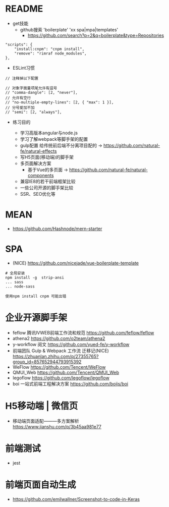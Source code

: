 # README

- get技能
    - github搜索 'boilerplate' 'xx spa|mpa|templates' 
        - https://github.com/search?p=2&q=boilerplate&type=Repositories

```
"scripts": {
    "install:cnpm": "cnpm install",
    "remove": "rimraf node_modules",
},
``` 

- ESLint习惯
     
```
// 注释掉以下配置

// 对象字面量项尾允许有逗号
// "comma-dangle": [2, "never"],
// 允许有空行
// "no-multiple-empty-lines": [2, { "max": 1 }],    
// 分号爱加不加
// "semi": [2, "always"],    
```   
    
- 练习目的

    - 学习高版本angular与node.js
    - 学习了解webpack等脚手架的配置
    - gulp配置 给传统前后端不分离项目配的 -> https://github.com/natural-fe/natural-effects
    - 写H5页面(移动端)的脚手架
    - 多页面解决方案 
        - 基于Vue的多页面 -> https://github.com/natural-fe/natural-components
    - 兼容IE8的若干前端框架比较
    - 一些公司开源的脚手架比较
    - SSR、SEO优化等

# MEAN

- https://github.com/Hashnode/mern-starter
    

# SPA

- (NICE) https://github.com/nicejade/vue-boilerplate-template

```shell
# 全局安装
npm install -g  strip-ansi
... sass
... node-sass

使用npm install cnpm 可能出错
```

# 企业开源脚手架

- feflow 腾讯IVWEB前端工作流和规范 https://github.com/feflow/feflow
- athena2 https://github.com/o2team/athena2
- y-workflow  阅文 https://github.com/yued-fe/y-workflow
- 前端团队 Gulp & Webpack 工作流 迁移记(NICE) https://zhuanlan.zhihu.com/p/27355765?group_id=857652944793915392
- WeFlow https://github.com/Tencent/WeFlow
- QMUI_Web https://github.com/Tencent/QMUI_Web
- legoflow https://github.com/legoflow/legoflow
- boi 一站式前端工程解决方案 https://github.com/boijs/boi

# H5移动端 | 微信页

- 移动端页面适配———多方案解析 https://www.jianshu.com/p/3b45aa981e77 

# 前端测试

- jest

# 前端页面自动生成

- https://github.com/emilwallner/Screenshot-to-code-in-Keras